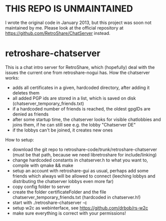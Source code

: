 THIS REPO IS UNMAINTAINED
=========================

I wrote the original code in January 2013, but this project was soon not maintained by me.
Please look at the official repository at https://github.com/RetroShare/ChatServer instead.


retroshare-chatserver
=====================
This is a chat intro server for RetroShare, which (hopefully) deal with
the issues the current one from retroshare-nogui has.
How the chatserver works:
- adds all certificates in a given, hardcoded directory, after adding it 
  deletes them
- all added PGP ids are stored in a list, which is saved on disk 
  (chatserver_temporary_friends.txt)
- if a hardcoded number of friends is reached, the oldest gpgIDs are denied
  as friends
- after some startup time, the chatserver looks for visible chatlobbies and
  joins them, if he can still see e.g. the lobby "Chatserver DE"
- if the lobbys can't be joined, it creates new ones

How to setup:
- download the git repo to retroshare-code/trunk/retroshare-chatserver
  (must be that path, because we need libretroshare for include/linking)
- change hardcoded constants in chatserver.h to what you want to, compile
  with qmake && make
- setup an account with retroshare-gui as usual, perhaps add some friends 
  which always will be allowed to connect (leeching lobbys and distributing 
  the chatserver lobbys even more far)
- copy config folder to server
- create the folder certificateFolder and the file chatserver_temporary_friends.txt
  (hardcoded in chatserver.h!)
- start with ./retroshare-chatserver -c <configfolder>
- setup w2c as webinterface, see https://github.com/drbob/rs-w2c
- make sure everything is correct with your permissions!

